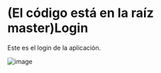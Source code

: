 # (El código está en la raíz master)Login
Este es el login de la aplicación.

![image](https://user-images.githubusercontent.com/85030941/124367351-02da7b80-dc1c-11eb-8575-7a4458f84866.png)
